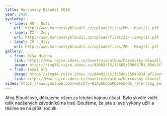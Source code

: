 ```yaml
---
title: Harcovský Bloudil 2018
year: 2018
vysledky:
  - label: MM - Muži
    url: http://www.harcovskybloudil.cz/upload/files/MM---Muzi(1).pdf
  - label: ŽŽ - Ženy
    url: http://www.harcovskybloudil.cz/upload/files/ZZ---Zeny(1).pdf
  - label: ŽM - Mixy
    url: http://www.harcovskybloudil.cz/upload/files/ZM---Mixy(1).pdf
gallery:
  - from: Ríša Michna
    link: https://www.rajce.idnes.cz/hovetrnik/album/harcovsky-bloudil-2018-fotky-od-richarda-michny
    image: https://img36.rajce.idnes.cz/d3602/15/15665/15665791_85dc4f79ab1437e429be5df43ee1f648/images/DSC06014.jpg?ver=0
  - from: Tomaš Srb
    image: https://img44.rajce.idnes.cz/d4402/15/15649/15649924_ef22ac9e96f274d93d5b2672d575d6b8/images/DSC02657.jpg?ver=0
    link: https://www.rajce.idnes.cz/hovetrnik/album/harcovsky-bloudil-2018
video: https://www.youtube.com/watch?v=B3A5QUcDwPQ&embeds_referring_euri=https%3A%2F%2Fwww.harcovskybloudil.cz%2F&source_ve_path=MjM4NTE
---
```

Ahoj Bloudilové, děkujeme všem za letošní hojnou účast. Bylo skvělé vidět tolik nadšených závodníků na trati. Doufáme, že jste si své výkony užili a těšíme se na příští ročník.
